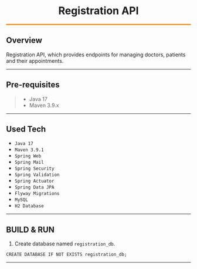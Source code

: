 # <h1 style="text-align: center;">Registration API</h1>

<hr style="background-color: darkorange; height: 3px">

## Overview

Registration API, which provides endpoints for managing doctors, patients and their appointments.

---

## Pre-requisites

> - Java 17
> - Maven 3.9.x

---

## Used Tech

- `Java 17`
- `Maven 3.9.1`
- `Spring Web`
- `Spring Mail`
- `Spring Security`
- `Spring Validation`
- `Spring Actuator`
- `Spring Data JPA`
- `Flyway Migrations`
- `MySQL`
- `H2 Database`

---

## BUILD & RUN

1. Create database named `registration_db`.

````mysql
CREATE DATABASE IF NOT EXISTS registration_db;
````

---